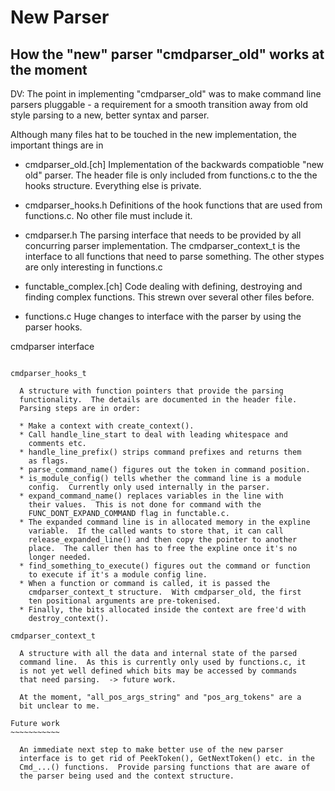 New Parser
==========

How the "new" parser "cmdparser_old" works at the moment
--------------------------------------------------------

DV: The point in implementing "cmdparser_old" was to make command
line parsers pluggable - a requirement for a smooth transition
away from old style parsing to a new, better syntax and parser.

Although many files hat to be touched in the new implementation,
the important things are in

 - cmdparser_old.[ch]
     Implementation of the backwards compatioble "new old" parser.
     The header file is only included from functions.c to the the
     hooks structure.  Everything else is private.

 - cmdparser_hooks.h
     Definitions of the hook functions that are used from
     functions.c.  No other file must include it.

 - cmdparser.h
     The parsing interface that needs to be provided by all
     concurring parser implementation.  The cmdparser_context_t is
     the interface to all functions that need to parse something.
     The other stypes are only interesting in functions.c

 - functable_complex.[ch]
     Code dealing with defining, destroying and finding complex
     functions.  This strewn over several other files before.

 - functions.c
     Huge changes to interface with the parser by using the parser
     hooks.

cmdparser interface
~~~~~~~~~~~~~~~~~~~

cmdparser_hooks_t

  A structure with function pointers that provide the parsing
  functionality.  The details are documented in the header file.
  Parsing steps are in order:

  * Make a context with create_context().
  * Call handle_line_start to deal with leading whitespace and
    comments etc.
  * handle_line_prefix() strips command prefixes and returns them
    as flags.
  * parse_command_name() figures out the token in command position.
  * is_module_config() tells whether the command line is a module
    config.  Currently only used internally in the parser.
  * expand_command_name() replaces variables in the line with
    their values.  This is not done for command with the
    FUNC_DONT_EXPAND_COMMAND flag in functable.c.
  * The expanded command line is in allocated memory in the expline
    variable.  If the called wants to store that, it can call
    release_expanded_line() and then copy the pointer to another
    place.  The caller then has to free the expline once it's no
    longer needed.
  * find_something_to_execute() figures out the command or function
    to execute if it's a module config line.
  * When a function or command is called, it is passed the
    cmdparser_context_t structure.  With cmdparser_old, the first
    ten positional arguments are pre-tokenised.
  * Finally, the bits allocated inside the context are free'd with
    destroy_context().

cmdparser_context_t

  A structure with all the data and internal state of the parsed
  command line.  As this is currently only used by functions.c, it
  is not yet well defined which bits may be accessed by commands
  that need parsing.  -> future work.

  At the moment, "all_pos_args_string" and "pos_arg_tokens" are a
  bit unclear to me.

Future work
~~~~~~~~~~~

  An immediate next step to make better use of the new parser
  interface is to get rid of PeekToken(), GetNextToken() etc. in the
  Cmd_...() functions.  Provide parsing functions that are aware of
  the parser being used and the context structure.
